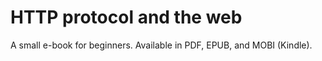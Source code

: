 # HTTP protocol and the web

A small e-book for beginners. Available in PDF, EPUB, and MOBI (Kindle).
